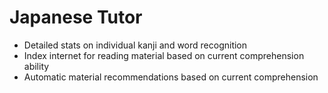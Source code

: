# Japanese Tutor

- Detailed stats on individual kanji and word recognition
- Index internet for reading material based on current comprehension ability
- Automatic material recommendations based on current comprehension
